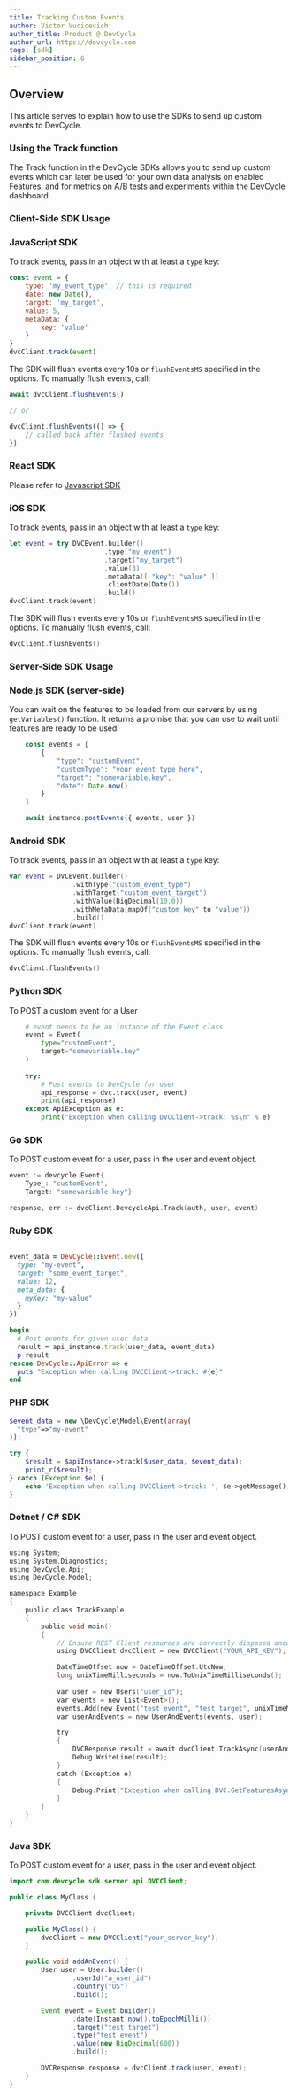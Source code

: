 ```yaml
---
title: Tracking Custom Events
author: Victor Vucicevich
author_title: Product @ DevCycle
author_url: https://devcycle.com
tags: [sdk]
sidebar_position: 6
---
```


## Overview

This article serves to explain how to use the SDKs to send up custom events to DevCycle. 

### Using the Track function

The Track function in the DevCycle SDKs allows you to send up custom events which can later be used for your own data analysis on enabled Features, and for metrics on A/B tests and experiments within the DevCycle dashboard.

### Client-Side SDK Usage

### **JavaScript SDK**


To track events, pass in an object with at least a `type` key:

```js
const event = {
    type: 'my_event_type', // this is required
    date: new Date(),
    target: 'my_target',
    value: 5,
    metaData: {
        key: 'value'
    }
}
dvcClient.track(event)
```

The SDK will flush events every 10s or `flushEventsMS` specified in the options. To manually flush events, call:

```js
await dvcClient.flushEvents()

// or 

dvcClient.flushEvents(() => {
    // called back after flushed events
})
```

### React SDK

Please refer to [Javascript SDK](#javascript-sdk)

### **iOS SDK**

To track events, pass in an object with at least a `type` key:

```swift
let event = try DVCEvent.builder()
                        .type("my_event")
                        .target("my_target")
                        .value(3)
                        .metaData([ "key": "value" ])
                        .clientDate(Date())
                        .build()
dvcClient.track(event)
```

The SDK will flush events every 10s or `flushEventsMS` specified in the options. To manually flush events, call:

```swift
dvcClient.flushEvents()
```

### Server-Side SDK Usage

### **Node.js SDK (server-side)**

You can wait on the features to be loaded from our servers by using `getVariables()` function. It returns a promise that you can use to wait until features are ready to be used:

```js
    const events = [
        {
            "type": "customEvent",
            "customType": "your_event_type_here",
            "target": "somevariable.key",
            "date": Date.now()
        }
    ]

    await instance.postEvents({ events, user })
```
### **Android SDK**

To track events, pass in an object with at least a `type` key:

```kotlin
var event = DVCEvent.builder()
                .withType("custom_event_type")
                .withTarget("custom_event_target")
                .withValue(BigDecimal(10.0))
                .withMetaData(mapOf("custom_key" to "value"))
                .build()
dvcClient.track(event)
```

The SDK will flush events every 10s or `flushEventsMS` specified in the options. To manually flush events, call:

```kotlin
dvcClient.flushEvents()
```

### **Python SDK**

To POST a custom event for a User

```python
    # event needs to be an instance of the Event class
    event = Event(
        type="customEvent",
        target="somevariable.key"
    )
   
    try:
        # Post events to DevCycle for user
        api_response = dvc.track(user, event)
        print(api_response)
    except ApiException as e:
        print("Exception when calling DVCClient->track: %s\n" % e)
```

### **Go SDK** 

To POST custom event for a user, pass in the user and event object.

```go
event := devcycle.Event{
    Type_: "customEvent",
    Target: "somevariable.key"}

response, err := dvcClient.DevcycleApi.Track(auth, user, event)
```

### **Ruby SDK**

```ruby

event_data = DevCycle::Event.new({
  type: "my-event",
  target: "some_event_target",
  value: 12,
  meta_data: {
    myKey: "my-value"
  }
})

begin
  # Post events for given user data
  result = api_instance.track(user_data, event_data)
  p result
rescue DevCycle::ApiError => e
  puts "Exception when calling DVCClient->track: #{e}"
end
```

### **PHP SDK**

```php
$event_data = new \DevCycle\Model\Event(array(
  "type"=>"my-event"
));

try {
    $result = $apiInstance->track($user_data, $event_data);
    print_r($result);
} catch (Exception $e) {
    echo 'Exception when calling DVCClient->track: ', $e->getMessage(), PHP_EOL;
}
```

### **Dotnet / C# SDK**
To POST custom event for a user, pass in the user and event object.

```c
using System;
using System.Diagnostics;
using DevCycle.Api;
using DevCycle.Model;

namespace Example
{
    public class TrackExample
    {
        public void main()
        {
            // Ensure REST Client resources are correctly disposed once no longer required
            using DVCClient dvcClient = new DVCClient("YOUR_API_KEY");

            DateTimeOffset now = DateTimeOffset.UtcNow;
            long unixTimeMilliseconds = now.ToUnixTimeMilliseconds();
            
            var user = new Users("user_id");
            var events = new List<Event>();
            events.Add(new Event("test event", "test target", unixTimeMilliseconds, 600));
            var userAndEvents = new UserAndEvents(events, user); 

            try
            {
                DVCResponse result = await dvcClient.TrackAsync(userAndEvents);
                Debug.WriteLine(result);
            }
            catch (Exception e)
            {
                Debug.Print("Exception when calling DVC.GetFeaturesAsync: " + e.Message );
            }
        }
    }
}
```

### **Java SDK**

To POST custom event for a user, pass in the user and event object.

```java
import com.devcycle.sdk.server.api.DVCClient;

public class MyClass {

    private DVCClient dvcClient;

    public MyClass() {
        dvcClient = new DVCClient("your_server_key");
    }

    public void addAnEvent() {
        User user = User.builder()
                .userId("a_user_id")
                .country("US")
                .build();

        Event event = Event.builder()
                .date(Instant.now().toEpochMilli())
                .target("test target")
                .type("test event")
                .value(new BigDecimal(600))
                .build();

        DVCResponse response = dvcClient.track(user, event);
    }
}
```




